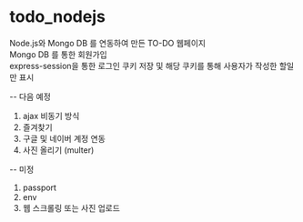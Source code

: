 # todo_nodejs

Node.js와 Mongo DB 를 연동하여 만든 TO-DO 웹페이지  
Mongo DB 를 통한 회원가입  
express-session을 통한 로그인 쿠키 저장 및 해당 쿠키를 통해 사용자가 작성한 할일만 표시  

-- 다음 예정
1. ajax 비동기 방식
2. 즐겨찾기
3. 구글 및 네이버 계정 연동
4. 사진 올리기 (multer)

-- 미정
1. passport
2. env
3. 웹 스크롤링 또는 사진 업로드
